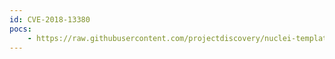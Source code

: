 ```yaml
---
id: CVE-2018-13380
pocs:
    - https://raw.githubusercontent.com/projectdiscovery/nuclei-templates/master/cves/CVE-2018-13380.yaml
---
```

